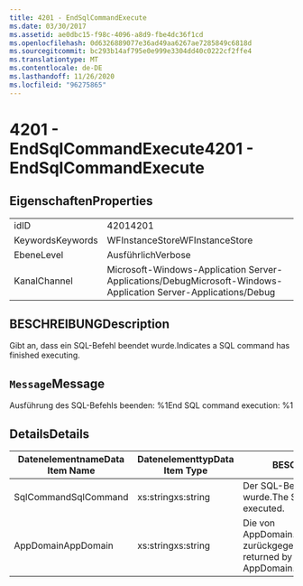 ```yaml
---
title: 4201 - EndSqlCommandExecute
ms.date: 03/30/2017
ms.assetid: ae0dbc15-f98c-4096-a8d9-fbe4dc36f1cd
ms.openlocfilehash: 0d6326889077e36ad49aa6267ae7285849c6818d
ms.sourcegitcommit: bc293b14af795e0e999e3304dd40c0222cf2ffe4
ms.translationtype: MT
ms.contentlocale: de-DE
ms.lasthandoff: 11/26/2020
ms.locfileid: "96275865"
---
```

# <a name="4201---endsqlcommandexecute"></a><span data-ttu-id="64fce-102">4201 - EndSqlCommandExecute</span><span class="sxs-lookup"><span data-stu-id="64fce-102">4201 - EndSqlCommandExecute</span></span>

## <a name="properties"></a><span data-ttu-id="64fce-103">Eigenschaften</span><span class="sxs-lookup"><span data-stu-id="64fce-103">Properties</span></span>  
  
|||  
|-|-|  
|<span data-ttu-id="64fce-104">id</span><span class="sxs-lookup"><span data-stu-id="64fce-104">ID</span></span>|<span data-ttu-id="64fce-105">4201</span><span class="sxs-lookup"><span data-stu-id="64fce-105">4201</span></span>|  
|<span data-ttu-id="64fce-106">Keywords</span><span class="sxs-lookup"><span data-stu-id="64fce-106">Keywords</span></span>|<span data-ttu-id="64fce-107">WFInstanceStore</span><span class="sxs-lookup"><span data-stu-id="64fce-107">WFInstanceStore</span></span>|  
|<span data-ttu-id="64fce-108">Ebene</span><span class="sxs-lookup"><span data-stu-id="64fce-108">Level</span></span>|<span data-ttu-id="64fce-109">Ausführlich</span><span class="sxs-lookup"><span data-stu-id="64fce-109">Verbose</span></span>|  
|<span data-ttu-id="64fce-110">Kanal</span><span class="sxs-lookup"><span data-stu-id="64fce-110">Channel</span></span>|<span data-ttu-id="64fce-111">Microsoft-Windows-Application Server-Applications/Debug</span><span class="sxs-lookup"><span data-stu-id="64fce-111">Microsoft-Windows-Application Server-Applications/Debug</span></span>|  
  
## <a name="description"></a><span data-ttu-id="64fce-112">BESCHREIBUNG</span><span class="sxs-lookup"><span data-stu-id="64fce-112">Description</span></span>  

 <span data-ttu-id="64fce-113">Gibt an, dass ein SQL-Befehl beendet wurde.</span><span class="sxs-lookup"><span data-stu-id="64fce-113">Indicates a SQL command has finished executing.</span></span>  
  
## <a name="message"></a><span data-ttu-id="64fce-114">`Message`</span><span class="sxs-lookup"><span data-stu-id="64fce-114">Message</span></span>  

 <span data-ttu-id="64fce-115">Ausführung des SQL-Befehls beenden: %1</span><span class="sxs-lookup"><span data-stu-id="64fce-115">End SQL command execution: %1</span></span>  
  
## <a name="details"></a><span data-ttu-id="64fce-116">Details</span><span class="sxs-lookup"><span data-stu-id="64fce-116">Details</span></span>  
  
|<span data-ttu-id="64fce-117">Datenelementname</span><span class="sxs-lookup"><span data-stu-id="64fce-117">Data Item Name</span></span>|<span data-ttu-id="64fce-118">Datenelementtyp</span><span class="sxs-lookup"><span data-stu-id="64fce-118">Data Item Type</span></span>|<span data-ttu-id="64fce-119">BESCHREIBUNG</span><span class="sxs-lookup"><span data-stu-id="64fce-119">Description</span></span>|  
|--------------------|--------------------|-----------------|  
|<span data-ttu-id="64fce-120">SqlCommand</span><span class="sxs-lookup"><span data-stu-id="64fce-120">SqlCommand</span></span>|<span data-ttu-id="64fce-121">xs:string</span><span class="sxs-lookup"><span data-stu-id="64fce-121">xs:string</span></span>|<span data-ttu-id="64fce-122">Der SQL-Befehl, der ausgeführt wurde.</span><span class="sxs-lookup"><span data-stu-id="64fce-122">The SQL command that was executed.</span></span>|  
|<span data-ttu-id="64fce-123">AppDomain</span><span class="sxs-lookup"><span data-stu-id="64fce-123">AppDomain</span></span>|<span data-ttu-id="64fce-124">xs:string</span><span class="sxs-lookup"><span data-stu-id="64fce-124">xs:string</span></span>|<span data-ttu-id="64fce-125">Die von AppDomain.CurrentDomain.FriendlyName zurückgegebene Zeichenfolge.</span><span class="sxs-lookup"><span data-stu-id="64fce-125">The string returned by AppDomain.CurrentDomain.FriendlyName.</span></span>|
